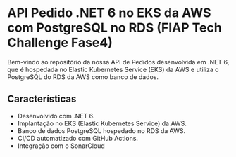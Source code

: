 # API Pedido .NET 6 no EKS da AWS com PostgreSQL no RDS (FIAP Tech Challenge Fase4)

Bem-vindo ao repositório da nossa API de Pedidos desenvolvida em .NET 6, que é hospedada no Elastic Kubernetes Service (EKS) da AWS e utiliza o PostgreSQL do RDS da AWS como banco de dados.

## Características

- Desenvolvido com .NET 6.
- Implantação no EKS (Elastic Kubernetes Service) da AWS.
- Banco de dados PostgreSQL hospedado no RDS da AWS.
- CI/CD automatizado com GitHub Actions.
- Integração com o SonarCloud

